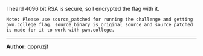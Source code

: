 I heard 4096 bit RSA is secure, so I encrypted the flag with it.

`Note: Please use source_patched for running the challenge and getting pwn.college flag. source binary is original source and source_patched is made for it to work with pwn.college.`

---
**Author:** qopruzjf
